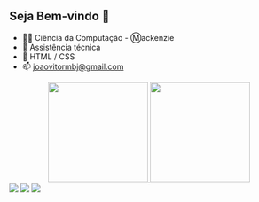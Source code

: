 ## Seja Bem-vindo 👋

- 👨‍🎓 Ciência da Computação - Ⓜackenzie
- 🔭 Assistência técnica
- 🌱 HTML / CSS
- 📫 joaovitormbj@gmail.com

<div align="center" >
  <a href="https://github.com/J040VRM">
  <img height="180em" src="https://github-readme-stats.vercel.app/api?username=J040VRM&show_icons=true&theme=dracula&include_all_commits=true&count_private=true"/>
  <img height="180em" src="https://github-readme-stats.vercel.app/api/top-langs/?username=J040VRM&layout=compact&langs_count=7&theme=dracula"/>
</div>
  
 <div > 
  <a href="https://www.instagram.com/jvrochamiranda/" target="_blank"><img src="https://img.shields.io/badge/-Instagram-%23E4405F?style=for-the-badge&logo=instagram&logoColor=white" target="_blank"></a>
  <a href = "mailto:joaovitormbj@gmail.com"><img src="https://img.shields.io/badge/-Gmail-%23333?style=for-the-badge&logo=gmail&logoColor=white" target="_blank"></a>
  <a href="https://www.linkedin.com/in/jo%C3%A3o-vitor-rocha-miranda-62b169264/" target="_blank"><img src="https://img.shields.io/badge/-LinkedIn-%230077B5?style=for-the-badge&logo=linkedin&logoColor=white" target="_blank"></a> 
  </div>

